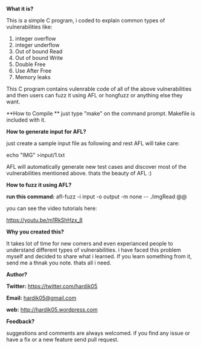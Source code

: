 **What it is?**

This is a simple C program, i coded to explain common types of vulnerabilities like:
1. integer overflow
2. integer underflow
3. Out of bound Read
4. Out of bound Write
5. Double Free
6. Use After Free
7. Memory leaks

This C program contains vulenrable code of all of the above vulnerabilities and then users can fuzz it using AFL or hongfuzz or anything else they want. 

**How to Compile **
just type "make" on the command prompt. Makefile is included with it.

**How to generate input for AFL?**

just create a sample input file as following and rest AFL will take care:

echo "IMG" >input/1.txt

AFL will automatically generate new test cases and discover most of the vulnerabilities mentioned above. thats the beauty of AFL :)

**How to fuzz it using AFL?**

**run this command:** afl-fuzz -i input -o output -m none -- ./imgRead @@

you can see the video tutorials here:

https://youtu.be/m1RkShHzx_8


**Why you created this?**

It takes lot of time for new comers and even experianced people to understand different types of vulnerabilities. i have faced this problem myself and decided to share what i learned.
If you learn something from it, send me a thnak you note. thats all i need.

**Author?**

**Twitter:** https://twitter.com/hardik05 

**Email:** hardik05@gmail.com

**web:** http://hardik05.wordpress.com


**Feedback?**

suggestions and comments are always welcomed. if you find any issue or have a fix or a new feature send pull request.

